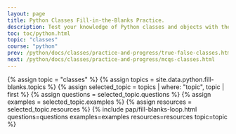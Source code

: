 ```yaml
---
layout: page
title: Python Classes Fill-in-the-Blanks Practice.
description: Test your knowledge of Python classes and objects with these fill-in-the-blank exercises. Learn key concepts like attributes, methods, and the __init__ method with answers provided for self-assessment.
toc: toc/python.html
topic: "classes"
course: "python"
prev: /python/docs/classes/practice-and-progress/true-false-classes.html
next: /python/docs/classes/practice-and-progress/mcqs-classes.html
---
```


{% assign topic = "classes" %}
{% assign topics = site.data.python.fill-blanks.topics %}
{% assign selected_topic = topics | where: "topic", topic | first %}
{% assign questions = selected_topic.questions %}
{% assign examples = selected_topic.examples %}
{% assign resources = selected_topic.resources %}
{% include pap/fill-blanks-loop.html questions=questions examples=examples resources=resources topic=topic %}

